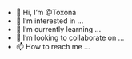 - 👋 Hi, I’m @Toxona
- 👀 I’m interested in ...
- 🌱 I’m currently learning ...
- 💞️ I’m looking to collaborate on ...
- 📫 How to reach me ...

<!---
Toxona/Toxona is a ✨ special ✨ repository because its `README.md` (this file) appears on your GitHub profile.
You can click the Preview link to take a look at your changes.
--->
